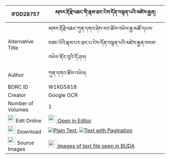 |IFDD28757|མཁར་རྡོ་རྗེ་འཆང་གི་རྣམ་ཐར་ངེས་དོན་བསྟན་པའི་མཛེས་རྒྱན། 
| --- | --- 
|Alternative Title |མཁར་རྡོ་རྗེ་འཆང་ཀུན་དགའ་ཤེས་རབ་ཆོས་འཕེལ་རྒྱ་མཚོ་དཔལ་བཟང་པོའི་རྣམ་པར་ཐར་པ་ངེས་དོན་བསྟན་པའི་མཛེས་རྒྱན་བསམ་འཕེལ་ནོར་བུའི་དོ་ཤལ།
|Author| ཀུན་དགའ་ཆོས་འཕེལ།
|BDRC ID | W1KG5818
|Creator | Google OCR
|Number of Volumes| 1
|<img width="25" src="https://img.icons8.com/color/25/000000/edit-property.png">Edit Online| [<img width="25" src="https://avatars.githubusercontent.com/u/45091458?s=200&v=4"> Open in Editor](http://editor.openpecha.org/IFDD28757)
|<img width="25" src="https://img.icons8.com/fluent/48/000000/download-2.png"/>  Download | [![](https://img.icons8.com/color/20/000000/txt.png)Plain Text](https://github.com/Openpecha/IFDD28757/releases/download/v1/khar_dorje_chang_gi_namtar_nge_plain_IFDD28757.zip), [![](https://img.icons8.com/color/20/000000/txt.png)Text with Pagination](https://github.com/Openpecha/IFDD28757/releases/download/v1/khar_dorje_chang_gi_namtar_nge_pages_IFDD28757.zip)
|<img width="25" src="https://img.icons8.com/plasticine/100/000000/pictures-folder.png"/>  Source Images | [<img width="25" src="https://library.bdrc.io/icons/BUDA-small.svg"> Images of text file open in BUDA](https://library.bdrc.io/show/bdr:W1KG5818)